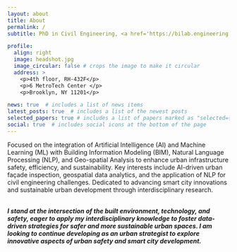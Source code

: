```yaml
---
layout: about
title: About
permalink: /
subtitle: PhD in Civil Engineering, <a href='https://bilab.engineering.nyu.edu/'>New York University</a>. 

profile: 
  align: right
  image: headshot.jpg
  image_circular: false # crops the image to make it circular
  address: >
    <p>4th floor, RH-432F</p>
    <p>6 MetroTech Center </p>
    <p>Brooklyn, NY 11201</p>

news: true  # includes a list of news items
latest_posts: true  # includes a list of the newest posts
selected_papers: true # includes a list of papers marked as "selected={true}"
social: true  # includes social icons at the bottom of the page
---
```


<!-- Experienced Data Scientist and Civil Engineer specializing in data analysis, modeling techniques, and digital transformation in the construction and civil engineering sectors. Proven ability to develop innovative solutions for data collection and visualization, with extensive experience in project management and collaboration with industry partners.

During my time at NYU, I published eight papers in prestigious academic journals and conferences, including *Automation in Construction*, *Journal of Construction Engineering and Management*, and *Journal of Building Engineering*. My passion to support emerging young engineers led me to mentor undergraduate and high school students, in addition to two years of teaching experience I gained as a graduate teaching assistant. -->

<!-- As a data scientist and researcher, I work at the intersection of urban infrastructure, advanced technology, and public safety. My research is centered on leveraging the power of AI, machine learning, and data analytics to enhance the safety, efficiency, and sustainability of urban environments. I am passionate about bridging the gap between academia and industry by applying research-driven strategies to real-world challenges, creating innovative solutions that not only improve the built environment but also elevate the quality of life for those living in our cities. Through my work, I strive to develop technologies and insights that support safer, smarter, and more resilient urban spaces. -->
Focused on the integration of Artificial Intelligence (AI) and Machine Learning (ML) with Building Information Modeling
(BIM), Natural Language Processing (NLP), and Geo-spatial Analysis to enhance urban infrastructure safety, efficiency, and
sustainability. Key interests include AI-driven urban façade inspection, geospatial data analytics, and the application of NLP
for civil engineering challenges. Dedicated to advancing smart city innovations and sustainable urban development through
interdisciplinary research.
<br>
<br>

***I stand at the intersection of the built environment, technology, and safety, eager to apply my interdisciplinary knowledge to foster data-driven strategies for safer and more sustainable urban spaces. I am looking to continue developing as an urban strategist to explore innovative aspects of urban safety and smart city development.***